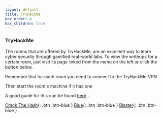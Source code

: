```yaml
---
layout: default
title: TryHackMe
nav_order: 4
has_children: true
---
```


### TryHackMe
The rooms that are offered by TryHackMe, are an excellent way to learn cyber security through gamified real-world labs. 
To view the writeups for a certain room, just visit its page linked from the menu on the left or click the button below.

Remember that for each room you need to connect to the TryHackMe VPN 

Then start the room's machine if it has one

A good guide for this can be found [here](https://tryhackme.com/access)... 




[Crack The Hash](https://twinston-66.github.io/HackThePlanet/TryHackMe/CrackTheHash){: .btn .btn-blue }
[Blue](https://twinston-66.github.io/HackThePlanet/TryHackMe/Blue/){: .btn .btn-blue }
[Blaster](https://twinston-66.github.io/HackThePlanet/TryHackMe/Blaster/){: .btn .btn-blue }